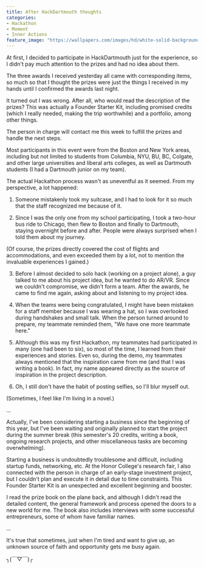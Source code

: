 ```yaml
---
title: After HackDartmouth thoughts
categories:
- Hackathon
- Moment
- Inner Actions
feature_image: "https://wallpapers.com/images/hd/white-solid-background-pumtn8lreyutu2ru.jpg"
---
```


At first, I decided to participate in HackDartmouth just for the experience, so I didn't pay much attention to the prizes and had no idea about them.

The three awards I received yesterday all came with corresponding items, so much so that I thought the prizes were just the things I received in my hands until I confirmed the awards last night.

It turned out I was wrong. After all, who would read the description of the prizes? This was actually a Founder Starter Kit, including promised credits (which I really needed, making the trip worthwhile) and a portfolio, among other things.

The person in charge will contact me this week to fulfill the prizes and handle the next steps.

Most participants in this event were from the Boston and New York areas, including but not limited to students from Columbia, NYU, BU, BC, Colgate, and other large universities and liberal arts colleges, as well as Dartmouth students (I had a Dartmouth junior on my team).

The actual Hackathon process wasn't as uneventful as it seemed. From my perspective, a lot happened:

1. Someone mistakenly took my suitcase, and I had to look for it so much that the staff recognized me because of it.

2. Since I was the only one from my school participating, I took a two-hour bus ride to Chicago, then flew to Boston and finally to Dartmouth, staying overnight before and after. People were always surprised when I told them about my journey.

  (Of course, the prizes directly covered the cost of flights and accommodations, and even exceeded them by a lot, not to mention the invaluable experiences I gained.)

3. Before I almost decided to solo hack (working on a project alone), a guy talked to me about his project idea, but he wanted to do AR/VR. Since we couldn't compromise, we didn't form a team. After the awards, he came to find me again, asking about and listening to my project idea.

4. When the teams were being congratulated, I might have been mistaken for a staff member because I was wearing a hat, so I was overlooked during handshakes and small talk. When the person turned around to prepare, my teammate reminded them, "We have one more teammate here."

5. Although this was my first Hackathon, my teammates had participated in many (one had been to six), so most of the time, I learned from their experiences and stories. Even so, during the demo, my teammates always mentioned that the inspiration came from me (and that I was writing a book). In fact, my name appeared directly as the source of inspiration in the project description.

6. Oh, I still don't have the habit of posting selfies, so I'll blur myself out.

(Sometimes, I feel like I'm living in a novel.)

...

Actually, I've been considering starting a business since the beginning of this year, but I've been waiting and originally planned to start the project during the summer break (this semester's 20 credits, writing a book, ongoing research projects, and other miscellaneous tasks are becoming overwhelming).


Starting a business is undoubtedly troublesome and difficult, including startup funds, networking, etc. At the Honor College's research fair, I also connected with the person in charge of an early-stage investment project, but I couldn't plan and execute it in detail due to time constraints. This Founder Starter Kit is an unexpected and excellent beginning and booster.

I read the prize book on the plane back, and although I didn't read the detailed content, the general framework and process opened the doors to a new world for me. The book also includes interviews with some successful entrepreneurs, some of whom have familiar names.

...

It's true that sometimes, just when I'm tired and want to give up, an unknown source of faith and opportunity gets me busy again.

╮(￣▽￣)╭